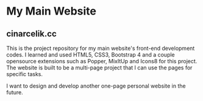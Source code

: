 <h1>My Main Website</h1>
<h2>cinarcelik.cc</h2>

This is the project repository for my main website's front-end development codes.
I learned and used HTML5, CSS3, Bootstrap 4 and a couple opensource extensions such as Popper, MixItUp and Icons8 for this project.
The website is built to be a multi-page project that I can use the pages for specific tasks.

I want to design and develop another one-page personal website in the future.
